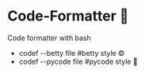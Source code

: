 # Code-Formatter 📝
Code formatter with bash
- codef --betty file #betty style ©️
- codef --pycode file #pycode style 🐍
